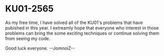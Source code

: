 # KU01-2565

As my free time, I have solved all of the KU01's problems that have pubished in this year. I extreamly hope that everyone who interest in those problems can bring the some exciting techniques or continue solving them from seeing my code. 

Good luck everyone.
--JomnoiZ--
